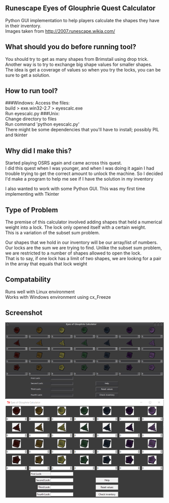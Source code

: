 ## Runescape Eyes of Glouphrie Quest Calculator
Python GUI implementation to help players calculate the shapes they have in their inventory.    
Images taken from http://2007.runescape.wikia.com/  

## What should you do before running tool?
You should try to get as many shapes from Brimstail using drop trick.  
Another way is to try to exchange big shape values for smaller shapes.  
The idea is get a coverage of values so when you try the locks, you can be sure to get a solution.  

## How to run tool?  
###Windows: 
Access the files:  
build > exe.win32-2.7 > eyescalc.exe   
Run eyescalc.py
###Unix:   
Change directory to files  
Run command 'python eyescalc.py'   
There might be some dependencies that you'll have to install; possibly PIL and tkinter  


## Why did I make this?
Started playing OSRS again and came across this quest.    
I did this quest when I was younger, and when I was doing it again I had trouble trying to get the correct amount to   unlock the machine. So I decided I'd make a program to help me see if I have the solution in my inventory  

I also wanted to work with some Python GUI. This was my first time implementing with Tkinter  

## Type of Problem
The premise of this calculator involved adding shapes that held a numerical weight into a lock. The lock only opened itself with a certain weight.  
This is a variation of the subset sum problem.  

Our shapes that we hold in our inventory will be our array/list of numbers.  Our locks are the sum we are trying to find. 
Unlike the subset sum problem, we are restricted to a number of shapes allowed to open the lock.  
That is to say, if one lock has a limit of two shapes, we are lookng for a pair in the array that equals that lock weight  

## Compatability
Runs well with Linux environment  
Works with Windows environment using cx_Freeze  

## Screenshot
![alt tag](https://raw.githubusercontent.com/Fompei/eyes-of-glouphrie-calculator/master/linux_gui.png)  
![alt tag](https://raw.githubusercontent.com/Fompei/eyes-of-glouphrie-calculator/master/windows_gui.png)  